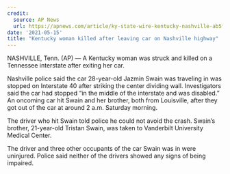 ```yaml
---
credit:
  source: AP News
  url: https://apnews.com/article/ky-state-wire-kentucky-nashville-ab5fc2122a3161eca71de24fac913b39
date: '2021-05-15'
title: "Kentucky woman killed after leaving car on Nashville highway"
---
```

NASHVILLE, Tenn. (AP) — A Kentucky woman was struck and killed on a Tennessee interstate after exiting her car.

Nashville police said the car 28-year-old Jazmin Swain was traveling in was stopped on Interstate 40 after striking the center dividing wall. Investigators said the car had stopped “in the middle of the interstate and was disabled.” An oncoming car hit Swain and her brother, both from Louisville, after they got out of the car at around 2 a.m. Saturday morning.

The driver who hit Swain told police he could not avoid the crash. Swain’s brother, 21-year-old Tristan Swain, was taken to Vanderbilt University Medical Center.

The driver and three other occupants of the car Swain was in were uninjured. Police said neither of the drivers showed any signs of being impaired.
